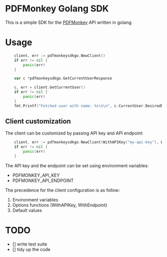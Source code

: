 # PDFMonkey Golang SDK

This is a simple SDK for the [PDFMonkey](https://pdfmonkey.io) API written in golang.

# Usage

```go
	client, err := pdfmonkeysdkgo.NewClient()
	if err != nil {
		panic(err)
	}

	var c *pdfmonkeysdkgo.GetCurrentUserResponse

	c, err = client.GetCurrentUser()
	if err != nil {
        panic(err)
	}
	fmt.Printf("Fetched user with name: %s\n\n", c.CurrentUser.DesiredName)
```

## Client customization

The client can be customized by passing API key and API endpoint:

```go
	client, err := pdfmonkeysdkgo.NewClient(WithAPIKey("my-api-key"), WithEndpoint("https://custom.api.endpoint"))
	if err != nil {
		panic(err)
	}

```

The API key and the endpoint can be set using environment variables:
- PDFMONKEY_API_KEY
- PDFMONKEY_API_ENDPOINT

The precedence for the client configuration is as follow:
1. Environment variables
2. Options functions (WithAPIKey, WithEndpoint)
3. Default values

# TODO

- [] write test suite
- [] tidy up the code
